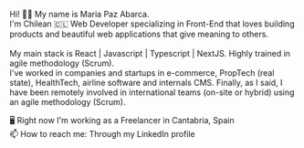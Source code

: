
Hi! 👋🏼
My name is Maria Paz Abarca.<br>
I'm Chilean 🇨🇱 Web Developer specializing in Front-End that loves building products and beautiful web applications that give meaning to others. <br><br>
My main stack is React | Javascript | Typescript | NextJS. Highly trained in agile methodology (Scrum). <br>
I've worked in companies and startups in e-commerce, PropTech (real state), HealthTech, airline software and internals CMS. Finally, as I said, I have been remotely involved in international teams (on-site or hybrid) using an agile methodology (Scrum).

🖥️ Right now I'm working as a Freelancer in Cantabria, Spain<br>
📫 How to reach me: Through my LinkedIn profile <br>
<br>
